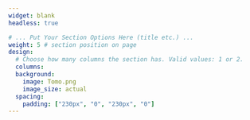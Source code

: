 ```yaml
---
widget: blank
headless: true

# ... Put Your Section Options Here (title etc.) ...
weight: 5 # section position on page
design:
  # Choose how many columns the section has. Valid values: 1 or 2.
  columns: 
  background: 
    image: Tomo.png
    image_size: actual
  spacing:
    padding: ["230px", "0", "230px", "0"]
---
```

